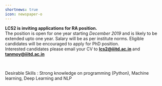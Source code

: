```yaml
---
shortnews: true
icon: newspaper-o
---
```

<b> LCS2 is inviting applications for RA position. </b>
<br />
The position is open for one year starting <i>December 2019</i> and is likely to be extended upto one year. Salary will be as per institute norms. Eligible candidates will be encouraged to apply for PhD position.
<br />
Interested candidates please email your CV to <b>lcs2@iiitd.ac.in </b> and <b>tanmoy@iiitd.ac.in</b>

<br />

Desirable Skills :
Strong knowledge on programming (Python), Machine learning, Deep Learning and NLP